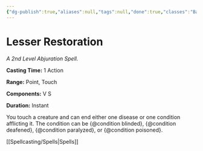 ```yaml
---
{"dg-publish":true,"aliases":null,"tags":null,"done":true,"classes":"Bard, Cleric, Druid, Paladin, Ranger, Artificer, Artificer (Revisited), Artificer,","spellLevel":2,"school":"Abjuration","source":"PHB","permalink":"/spells/lesser-restoration/","dgHomeLink":false,"dgPassFrontmatter":true}
---
```


# Lesser Restoration
*A 2nd Level Abjuration Spell.*

**Casting Time:** 1 Action

**Range:** Point, Touch

**Components:** V S 

**Duration:** Instant

You touch a creature and can end either one disease or one condition afflicting it. The condition can be {@condition blinded}, {@condition deafened}, {@condition paralyzed}, or {@condition poisoned}.

[[Spellcasting/Spells|Spells]]